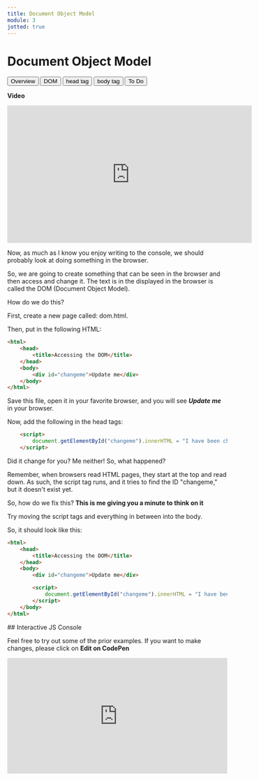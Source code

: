 ```yaml
---
title: Document Object Model
module: 3
jotted: true
---
```


# Document Object Model

<div class="tab">
  <button class="tablinks active" onclick="openTab(event, 'Overview')">Overview</button>
  <button class="tablinks" onclick="openTab(event, 'DOM')">DOM</button>
  <button class="tablinks" onclick="openTab(event, 'Head')">head tag</button>
  <button class="tablinks" onclick="openTab(event, 'Body')">body tag</button>
  <button class="tablinks" onclick="openTab(event, 'ToDo')">To Do</button>
</div>
<div id="Overview" class="tabcontent" style="display:block"  markdown="1">

**Video**
<div class="embed-responsive embed-responsive-16by9"><iframe width="560" height="315" src="https://www.youtube.com/embed/H6fyhJXH-_U" frameborder="0" allow="accelerometer; autoplay; encrypted-media; gyroscope; picture-in-picture" allowfullscreen></iframe></div>

Now, as much as I know you enjoy writing to the console, we should probably look at doing something in the browser.

</div>

<div id="DOM" class="tabcontent">
<div class="tabhtml" markdown="1">

So, we are going to create something that can be seen in the browser and then access and change it.  The text is in the displayed in the browser is called the DOM (Document Object Model).  

How do we do this?

First, create a new page called: dom.html.

Then, put in the following HTML:

```html
<html>
    <head>
        <title>Accessing the DOM</title>
    </head>
    <body>
        <div id="changeme">Update me</div>
    </body>
</html>
```
Save this file, open it in your favorite browser, and you will see ***Update me*** in your browser.

</div>
</div>
<div id="Head" class="tabcontent">
<div class="tabhtml" markdown="1">

Now, add the following in the head tags:

```html
    <script>
        document.getElementById("changeme").innerHTML = "I have been changed";
    </script>
```

Did it change for you?  Me neither!  So, what happened?

Remember, when browsers read HTML pages, they start at the top and read down.  As such, the script tag runs, and it tries to find the ID "changeme," but it doesn't exist yet.

So, how do we fix this?  **This is me giving you a minute to think on it**

</div>
</div>
<div id="Body" class="tabcontent">
<div class="tabhtml" markdown="1">

Try moving the script tags and everything in between into the body.

So, it should look like this:

```html
<html>
    <head>
        <title>Accessing the DOM</title>
    </head>
    <body>
        <div id="changeme">Update me</div>

        <script>
            document.getElementById("changeme").innerHTML = "I have been changed";
        </script>
    </body>
</html>
```
</div>
</div>
<div id="ToDo" class="tabcontent" >
<div class="tabhtml" markdown="1">
## Interactive JS Console

Feel free to try out some of the prior examples. If you want to make changes, please click on **Edit on CodePen**

<iframe height="265" style="width: 100%;" scrolling="no" title="MART 441 DOM" src="https://codepen.io/retrog4m3r/embed/mdrgyeE?height=265&theme-id=dark&default-tab=html,result" frameborder="no" loading="lazy" allowtransparency="true" allowfullscreen="true">
  See the Pen <a href='https://codepen.io/retrog4m3r/pen/mdrgyeE'>MART 441 DOM</a> by Michael Cassens
  (<a href='https://codepen.io/retrog4m3r'>@retrog4m3r</a>) on <a href='https://codepen.io'>CodePen</a>.
</iframe>
</div>
</div>

